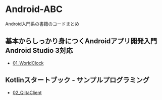 # Android-ABC
Android入門系の書籍のコードまとめ

## 基本からしっかり身につくAndroidアプリ開発入門 Android Studio 3対応
  - [01_WorldClock](https://github.com/tany3/Android-ABC/tree/master/01_WorldClock)

## Kotlinスタートブック - サンプルプログラミング
  - [02_QiitaClient](https://github.com/tany3/Android-ABC/tree/master/02_QiitaClient)
